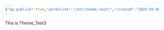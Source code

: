 ```yaml
---
{"dg-publish":true,"permalink":"/etc/theme-test/","created":"2025-05-08T09:40:35.228+09:00","updated":"2025-05-08T09:47:14.605+09:00"}
---
```



This is Theme_Test3
